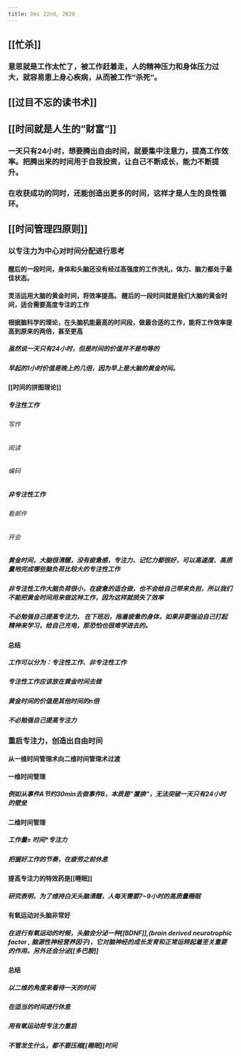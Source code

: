 ```yaml
---
title: Dec 22nd, 2020
---
```


## [[忙杀]]
### 意思就是工作太忙了，被工作赶着走，人的精神压力和身体压力过大，就容易患上身心疾病，从而被工作“杀死”。
## [[过目不忘的读书术]]
## [[时间就是人生的“财富“]]
### 一天只有24小时，想要腾出自由时间，就要集中注意力，提高工作效率。把腾出来的时间用于自我投资，让自己不断成长，能力不断提升。
### 在收获成功的同时，还能创造出更多的时间，这样才是人生的良性循环。
## [[时间管理四原则]]
### 以**专注力**为中心对时间分配进行思考
#### 醒后的一段时间，身体和头脑还没有经过高强度的工作洗礼，体力、脑力都处于最佳状态。
#### 灵活运用大脑的黄金时间，将效率提高。 醒后的一段时间就是我们大脑的黄金时间，适合需要高度专注的工作
#### 根据脑科学的理论，在头脑机能最高的时间段，做最合适的工作，能将工作效率提高到原来的两倍，甚至更高
##### 虽然说一天只有24小时，但是时间的价值并不是均等的
##### 早起的1小时价值是晚上的几倍，因为早上是大脑的黄金时间。
#### [[时间的**拼图理论**]]
##### 专注性工作
###### 写作
###### 阅读
###### 编码
##### 非专注性工作
###### 看邮件
###### 开会
##### 黄金时间，大脑很清醒，没有疲惫感，专注力、记忆力都很好，可以高速度、高质量地完成哪些脑负荷比较大的**专注性工作**
##### **非专注性工作**大脑负荷很小，在疲惫的适合做，也不会给自己带来负担，所以我们不能把黄金时间用来做这种工作，因为这样就损失了效率
##### 不必勉强自己提高**专注力**， 在下班后，拖着疲惫的身体，如果非要强迫自己打起精神来学习，给自己充电，那恐怕也很难学进去的。
#### 总结
##### 工作可以分为：专注性工作、非专注性工作
##### 专注性工作应该放在黄金时间去做
##### 黄金时间的价值是其他时间的n倍
##### 不必勉强自己提高专注力
### 重启**专注力**，创造出自由时间
#### 从一维时间管理术向二维时间管理术过渡
#### 一维时间管理
##### 例如从事件A节约30min去做事件B，本质是”置换“，无法突破一天只有24小时 的壁垒
#### 二维时间管理
##### 工作量=  时间*专注力
##### 把握好工作的节奏，在疲劳之前休息
#### 提高专注力的特效药是[[睡眠]]
##### 研究表明，为了维持白天头脑清醒，人每天需要7~9小时的高质量睡眠
#### 有氧运动对头脑非常好
##### 在进行有氧运动的时候，头脑会分泌一种[[BDNF]],(brain derived neurotrophic factor , 脑源性神经营养因子)，它对脑神经的成长发育和正常运转起着至关重要的作用。另外还会分泌[[多巴胺]]
#### 总结
##### 以二维的角度来看待一天的时间
##### 在适当的时间进行休息
##### 用有氧运动将专注力重启
##### 不管发生什么，都不要压缩[[睡眠]]时间
####
